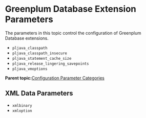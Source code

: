 # Greenplum Database Extension Parameters 

The parameters in this topic control the configuration of Greenplum Database extensions.

-   `pljava_classpath`
-   `pljava_classpath_insecure`
-   `pljava_statement_cache_size`
-   `pljava_release_lingering_savepoints`
-   `pljava_vmoptions`

**Parent topic:**[Configuration Parameter Categories](../topics/g-configuration-parameter-categories.html)

## XML Data Parameters 

-   `xmlbinary`
-   `xmloption`

